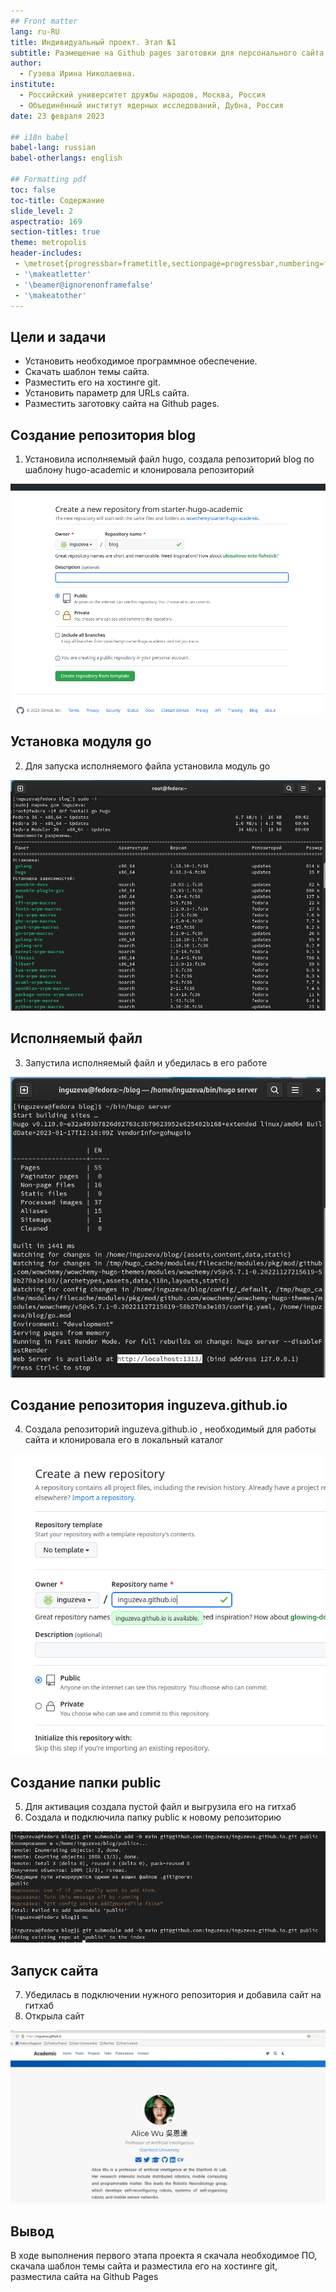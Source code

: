 ```yaml
---
## Front matter
lang: ru-RU
title: Индивидуальный проект. Этап №1
subtitle: Размещение на Github pages заготовки для персонального сайта.
author:
  - Гузева Ирина Николаевна.
institute:
  - Российский университет дружбы народов, Москва, Россия
  - Объединённый институт ядерных исследований, Дубна, Россия
date: 23 февраля 2023

## i18n babel
babel-lang: russian
babel-otherlangs: english

## Formatting pdf
toc: false
toc-title: Содержание
slide_level: 2
aspectratio: 169
section-titles: true
theme: metropolis
header-includes:
 - \metroset{progressbar=frametitle,sectionpage=progressbar,numbering=fraction}
 - '\makeatletter'
 - '\beamer@ignorenonframefalse'
 - '\makeatother'
---
```



## Цели и задачи

- Установить необходимое программное обеспечение.
- Скачать шаблон темы сайта.
- Разместить его на хостинге git.
- Установить параметр для URLs сайта.
- Разместить заготовку сайта на Github pages.


## Создание репозитория blog

1. Установила исполняемый файл hugo, создала репозиторий blog по шаблону
hugo-academic и клонировала репозиторий

![Создание репозитория](image/1.png)


## Установка модуля go

2. Для запуска исполняемого файла установила модуль go

![Установка модуля go](image/3.png)


## Исполняемый файл

3. Запустила исполняемый файл и убедилась в его работе

![Запуск исполняемого файла](image/4.png)


## Создание репозитория inguzeva.github.io

4. Создала репозиторий inguzeva.github.io , необходимый для работы сайта и клонировала его в локальный каталог

![Создание репозитория inguzeva.github.io](image/5.png)


## Создание папки public

5. Для активация создала пустой файл и выгрузила его на гитхаб
6. Создала и подключила папку public к новому репозиторию

![Создание папки](image/8.png)


## Запуск сайта 

7. Убедилась в подключении нужного репозитория и добавила сайт на гитхаб
8. Открыла сайт

![Сайт](image/11.png)



## Вывод

В ходе выполнения первого этапа проекта я скачала необходимое ПО, скачала шаблон темы сайта и разместила его на хостинге git, разместила сайта на Github Pages

